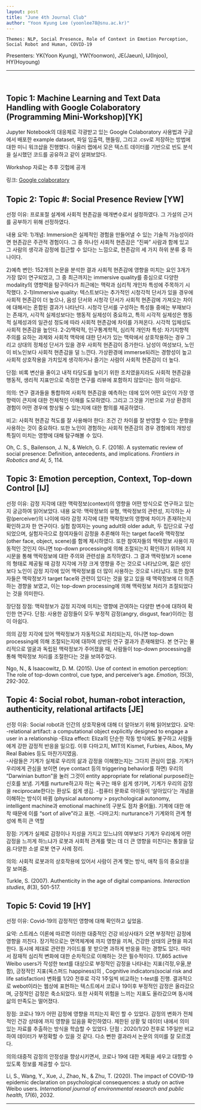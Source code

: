 ```yaml
---
layout: post
title: "June 4th Journal Club"
author: "Yoon Kyung Lee (yoonlee78@snu.ac.kr)"
---
```


    Themes: NLP, Social Presence, Role of Context in Emotion Perception, Social Robot and Human, COVID-19

Presenters: YK(Yoon Kyung), YW(Yoonwon), JE(Jaeun), IJ(Injoo), HY(Hoyoung) 

-----------------
<br>


## Topic 1: Machine Learning and Text Data Handling with Google Colaboratory (Programming Mini-Workshop)[YK]

Jupyter Notebook의 대응체로 각광받고 있는 Google Colaboratory 사용법과 구글에서 배포한 example dataset, 파일 입출력, 핸들링, 그리고 .csv로 저장하는 방법에 대한 미니 워크샵을 진행했다. 아울러 랩에서 모은 텍스트 데이터를 기반으로 빈도 분석을 실시했던 코드를 공유하고 같이 살펴보았다. 

Workshop 자료는 추후 깃헙에 공개

링크: [Google colaboratory](https://colab.research.google.com/)



## Topic 2: Topic #: Social Presence Review [YW]

선정 이유: 프로포절 설계에 사회적 현존감을 매개변수로서 설정하였다. 그 가설의 근거를 공부하기 위해 선정하였다.

내용 요약:
1)개념: Immersion은 실제적인 경험을 만들어낼 수 있는 기술적 가능성이라면 현존감은 주관적 경험이다. 그 중 하나인 사회적 현존감은 “진짜” 사람과 함께 있고 그 사람의 생각과 감정에 접근할 수 있다는 느낌으로, 현존감의 세 가지 하위 분류 중 하나이다.

2)예측 변인: 152개의 논문을 분석한 결과 사회적 현존감에 영향을 미치는 요인 3개가 가장 많이 연구되었고, 그 중 최근까지는 immersive quality를 중심으로 다양한 modality의 영향력을 탐구하다가 최근에는 맥락과 심리적 개인차 특성에 주목하기 시작했다. 
2-1)Immersive quality: 텍스트보다는 추가적인 시청각적 단서가 있을 경우에 사회적 현존감이 더 높으나, 음성 단서와 시청각 단서가 사회적 현존감에 가져오는 차이에 대해서는 혼합된 결과가 나타난다. 시청각 단서를 구성하는 특성들 중에는 부재보다는 존재가, 시각적 실제성보다는 행동적 실제성이 중요하고, 특히 시각적 실제성은 행동적 실제성과의 일관성 정도에 따라 사회적 현존감에 차이를 가져온다. 시각적 입체성도 사회적 현존감을 높인다.
2-2)맥락적, 인구통계학적, 심리적 개인차 특성: 자기지향적 주의를 요하는 과제와 사회적 맥락에 대한 단서가 있는 맥락에서 상호작용하는 경우 그리고 상대의 정체성 단서가 있을 경우 사회적 현존감이 증가한다. 남성이 여성보다, 노인이 비노인보다 사회적 현존감을 덜 느낀다. 가상환경에 immerse되려는 경향성이 높고 사회적 상호작용을 가치있게 생각하거나 즐기는 사람이 사회적 현존감이 더 높다.

단점: 비록 변산을 줄이고 내적 타당도를 높이기 위한 조치였을지라도 사회적 현존감을 행동적, 생리적 지표만으로 측정한 연구를 리뷰에 포함하지 않았다는 점이 아쉽다. 

의의: 연구 결과들을 통합하여 사회적 현존감을 예측하는 데에 있어 어떤 요인이 가장 영향력이 큰지에 대한 전체적인 이해를 도모하였다. 그리고 그것을 기반으로 가상 환경의 경험이 어떤 경우에 향상될 수 있는지에 대한 함의를 제공하였다.  

비고:
사회적 현존감 척도를 잘 사용해야 한다: 조건 간 차이를 잘 반영할 수 있는 문항을 사용하는 것이 중요하다. 또한 노인이 경험하는 사회적 현존감의 경우 경험에의 개방성 특질이 미치는 영향에 대해 탐구해볼 수 있다.

Oh, C. S., Bailenson, J. N., & Welch, G. F. (2018). A systematic review of social presence: Definition, antecedents, and implications. _Frontiers in Robotics and AI, 5_, 114.


## Topic 3: Emotion perception, Context, Top-down Control [IJ]

선정 이유: 감정 지각에 대한 맥락정보(context)의 영향을 어떤 방식으로 연구하고 있는지 궁금하여 읽어보았다.
내용 요약: 맥락정보의 유형, 맥락정보의 관련성, 지각하는 사람(perceiver)의 나이에 따라 감정 지각에 대한 맥락정보의 영향에 차이가 존재하는지 확인하고자 한 연구이다. 실험 참여자는 young adult와 older adult, 두 집단으로 구성되었으며, 실험자극으로 참여자들이 감정을 추론해야 하는 target face와 맥락정보(other face, object, scene)를 함께 제시하였다. 또한 참여자들의 맥락정보 사용이 자동적인 것인지 아니면 top-down processing에 의해 조절되는지 확인하기 위하여 지시문을 통해 맥락정보에 대한 주의와 관련성을 조작하였다. 그 결과 맥락정보가 scene의 형태로 제공될 때 감정 지각에 가장 크게 영향을 주는 것으로 나타났으며, 젊은 성인보다 노인이 감정 지각에 있어 맥락정보를 더 많이 사용하는 것으로 나타났다. 또한 참여자들은 맥락정보가 target face와 관련이 있다는 것을 알고 있을 때 맥락정보에 더 의존하는 경향을 보였고, 이는 top-down processing에 의해 맥락정보 처리가 조절되었다는 것을 의미한다.  

장단점
장점: 맥락정보가 감정 지각에 미치는 영향에 관여하는 다양한 변수에 대하여 확인한 연구다.
단점: 사용한 감정들이 모두 부정적 감정(angry, disgust, fear)이라는 점이 아쉽다.

의의
감정 지각에 있어 맥락정보가 자동적으로 처리되는지, 아니면 top-down processing에 의해 조절되는지에 대하여 상반된 연구 결과가 존재해왔다. 본 연구는 물리적으로 얼굴과 독립된 맥락정보가 주어졌을 때, 사람들이 top-down processing을 통해 맥락정보 처리를 조절한다는 것을 보여주었다.

Ngo, N., & Isaacowitz, D. M. (2015). Use of context in emotion perception: The role of top-down control, cue type, and perceiver’s age. _Emotion, 15_(3), 292-302.


## Topic 4: Social robot, human-robot interaction, authenticity, relational artifacts [JE]

선정 이유: Social robot과 인간의 상호작용에 대해 더 알아보기 위해 읽어보았다.
요약: 
-relational artifact: a computational object explicitly designed to engage a user in a relationship
-Eliza effect: Eliza의 단순한 작동 방식에도 불구하고 사람들에게 강한 감정적 반응을 일으킴. 이후 다마고치, MIT의 Kismet, Furbies, Aibos, My Real Babies 등도 마찬가지였음.  
-사람들은 기계가 실제로 우리의 삶과 감정을 이해했는지는 그다지 관심이 없음. 기계가 우리에게 관심을 보이면 (eye contact 등의 triggering behavior를 하면) 우리의 “Darwinian button”을 눌러 그것이 entity appropriate for relational purpose라는 신호를 보냄. 기계를 nurture하고자 하는 욕구는 매우 쉽게 생기며, 기계가 우리의 감정을 reciprocate한다는 환상도 쉽게 생김.
-컴퓨터 문화로 아이들이 ‘살아있다’는 개념을 이해하는 방식이 바뀜 (physical autonomy > psychological autonomy, intelligent machine과 emotional machine의 구분도 점차 줄어듦). 기계에 대한 애착 때문에 이를 “sort of alive”라고 표현.
-다마고치: nurturance가 기계와의 관계 형성에 특히 큰 역할  

장점: 기계가 실제로 감정이나 지성을 가지고 있느냐의 여부보다 기계가 우리에게 어떤 감정을 느끼게 하느냐가 로봇과 사회적 관계를 맺는 데 더 큰 영향을 미친다는 통찰을 담음.다양한 소셜 로봇 연구 사례 정리. 

의의: 사회적 로봇과의 상호작용에 있어서 사람이 관계 맺는 방식, 애착 등의 중요성을 잘 보여줌.

Turkle, S. (2007). Authenticity in the age of digital companions. _Interaction studies, 8_(3), 501-517.


## Topic 5: Covid 19 [HY]

선정 이유: Covid-19의 감정적인 영향에 대해 확인하고 싶었음.

요약: 스트레스 이론에 따르면 이러한 대중적인 건강 비상사태가 오면 부정적인 감정에 영향을 끼친다. 장기적으로는 면역체계에 까지 영향을 끼쳐, 건강한 상태의 균형을 파괴한다. 동시에 제대로 관련한 가이드를 못 받으면 과하게 반응을 하는 경향도 있다. 따라서 잠재적 심리적 변화에 대한 순차적으로 이해하는 것은 필수적이다. 17,865 active Weibo users가 작성한 text를 대상으로 부정적인 감정을 나타내는 지표(걱정,우울,분함), 긍정적인 지표(옥스퍼드 happiness)의 , Cognitive indicators(social risk and life satisfaction) 변화를 1/20 전후로 각각 1주일씩 비교하는 t-test를 진행. 결과적으로 webot이라는 웹상에 표현하는 텍스트에서 코로나 19이후 부정적인 감정은 올라갔으며, 긍정적인 감정은 축소되었다. 또한 사회적 위험을 느끼는 지표도 올라갔으며 동시에 삶의 만족도는 떨어졌다.

장점: 코로나 19가 어떤 감정에 영향을 끼치는지 확인 할 수 있었다. 감정의 변화가 전체적인 건강 상태에 까지 영향을 있음을 확인하였다. 제한된 상황 및 데이터 내에서 의미 있는 자료를 추출하는 방식을 학습할 수 있었다.
단점 : 2020/1/20 전후로 1주일만 비교하여 데이터가 부정확할 수 있을 것 같다. 다소 뻔한 결과라서 논문의 의미를 잘 모르겠다.

의의:대중적 감정의 안정성을 향상시키면서, 코로나 19에 대한 계획을 세우고 대항할 수 있도록 정보를 제공할 수 있다.

Li, S., Wang, Y., Xue, J., Zhao, N., & Zhu, T. (2020). The impact of COVID-19 epidemic declaration on psychological consequences: a study on active Weibo users. _International journal of environmental research and public health, 17_(6), 2032.


------------
